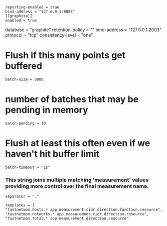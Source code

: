     reporting-enabled = true
    bind-address = "127.0.0.1:8088"
    [[graphite]]
    enabled = true
   database = "graphite"
    retention-policy = ""
    bind-address = "127.0.0.1:2003"
    protocol = "tcp"
    consistency-level = "one"
   
   # Flush if this many points get buffered
    batch-size = 5000

   # number of batches that may be pending in memory
    batch-pending = 10

   # Flush at least this often even if we haven't hit buffer limit
    batch-timeout = "1s"

   ### This string joins multiple matching 'measurement' values providing more control over the final measurement name.
    separator = "."

    templates = [
    "fastnetmon.hosts.* app.measurement.cidr.direction.function.resource",
    "fastnetmon.networks.* app.measurement.cidr.direction.resource",
    "fastnetmon.total.* app.measurement.direction.resource"
